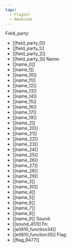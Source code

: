 ```yaml
---
tags:
  - FlagSet
  - NewScene
---
```

Field_party:
- [[field_party_0]]
- [[field_party_1]]
- [[field_party_2]]
- [[field_party_3]]
Name:
- [[name_0]]
- [[name_1]]
- [[name_10]]
- [[name_11]]
- [[name_12]]
- [[name_13]]
- [[name_14]]
- [[name_15]]
- [[name_16]]
- [[name_17]]
- [[name_19]]
- [[name_2]]
- [[name_20]]
- [[name_21]]
- [[name_22]]
- [[name_23]]
- [[name_24]]
- [[name_25]]
- [[name_26]]
- [[name_27]]
- [[name_28]]
- [[name_29]]
- [[name_3]]
- [[name_30]]
- [[name_4]]
- [[name_5]]
- [[name_6]]
- [[name_7]]
- [[name_8]]
- [[name_9]]
Sound:
- [[sound_451]]
Fn:
- [[e0810_function34]]
- [[e0810_function35]]
Flag:
- [[flag_9477]]
